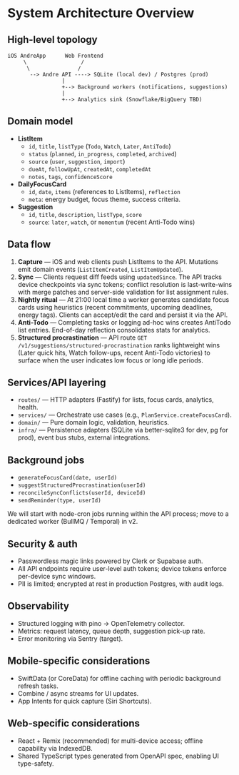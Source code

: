 # System Architecture Overview

## High-level topology
```
iOS AndreApp      Web Frontend
     \                 /
      \               /
       --> Andre API ----> SQLite (local dev) / Postgres (prod)
                 |
                 +--> Background workers (notifications, suggestions)
                 |
                 +--> Analytics sink (Snowflake/BigQuery TBD)
```

## Domain model
- **ListItem**
  - `id`, `title`, `listType` (`Todo`, `Watch`, `Later`, `AntiTodo`)
  - `status` (`planned`, `in_progress`, `completed`, `archived`)
  - `source` (`user`, `suggestion`, `import`)
  - `dueAt`, `followUpAt`, `createdAt`, `completedAt`
  - `notes`, `tags`, `confidenceScore`
- **DailyFocusCard**
  - `id`, `date`, `items` (references to ListItems), `reflection`
  - `meta`: energy budget, focus theme, success criteria.
- **Suggestion**
  - `id`, `title`, `description`, `listType`, `score`
  - `source`: `later`, `watch`, or `momentum` (recent Anti-Todo wins)

## Data flow
1. **Capture** — iOS and web clients push ListItems to the API. Mutations emit domain events (`ListItemCreated`, `ListItemUpdated`).
2. **Sync** — Clients request diff feeds using `updatedSince`. The API tracks device checkpoints via sync tokens; conflict resolution is last-write-wins with merge patches and server-side validation for list assignment rules.
3. **Nightly ritual** — At 21:00 local time a worker generates candidate focus cards using heuristics (recent commitments, upcoming deadlines, energy tags). Clients can accept/edit the card and persist it via the API.
4. **Anti-Todo** — Completing tasks or logging ad-hoc wins creates AntiTodo list entries. End-of-day reflection consolidates stats for analytics.
5. **Structured procrastination** — API route `GET /v1/suggestions/structured-procrastination` ranks lightweight wins (Later quick hits, Watch follow-ups, recent Anti-Todo victories) to surface when the user indicates low focus or long idle periods.

## Services/API layering
- `routes/` — HTTP adapters (Fastify) for lists, focus cards, analytics, health.
- `services/` — Orchestrate use cases (e.g., `PlanService.createFocusCard`).
- `domain/` — Pure domain logic, validation, heuristics.
- `infra/` — Persistence adapters (SQLite via better-sqlite3 for dev, pg for prod), event bus stubs, external integrations.

## Background jobs
- `generateFocusCard(date, userId)`
- `suggestStructuredProcrastination(userId)`
- `reconcileSyncConflicts(userId, deviceId)`
- `sendReminder(type, userId)`

We will start with node-cron jobs running within the API process; move to a dedicated worker (BullMQ / Temporal) in v2.

## Security & auth
- Passwordless magic links powered by Clerk or Supabase auth.
- All API endpoints require user-level auth tokens; device tokens enforce per-device sync windows.
- PII is limited; encrypted at rest in production Postgres, with audit logs.

## Observability
- Structured logging with pino -> OpenTelemetry collector.
- Metrics: request latency, queue depth, suggestion pick-up rate.
- Error monitoring via Sentry (target).

## Mobile-specific considerations
- SwiftData (or CoreData) for offline caching with periodic background refresh tasks.
- Combine / async streams for UI updates.
- App Intents for quick capture (Siri Shortcuts).

## Web-specific considerations
- React + Remix (recommended) for multi-device access; offline capability via IndexedDB.
- Shared TypeScript types generated from OpenAPI spec, enabling UI type-safety.
